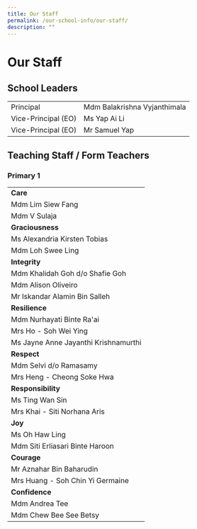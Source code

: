 ```yaml
---
title: Our Staff
permalink: /our-school-info/our-staff/
description: ""
---
```

# Our Staff

## School Leaders

|                     |                              |
|---------------------|------------------------------|
| Principal           | Mdm Balakrishna Vyjanthimala |
| Vice-Principal (EO) | Ms Yap Ai Li                 |
| Vice-Principal (EO) | Mr Samuel Yap                |

## Teaching Staff / Form Teachers

### Primary 1

|                                      |
|--------------------------------------|
| **Care**                                 |
| Mdm Lim Siew Fang                    |
| Mdm V Sulaja                         |
| **Graciousness**                         |
| Ms Alexandria Kirsten Tobias         |
| Mdm Loh Swee Ling                    |
| **Integrity**                            |
| Mdm Khalidah Goh d/o Shafie Goh      |
| Mdm Alison Oliveiro                  |
| Mr Iskandar Alamin Bin Salleh        |
| **Resilience**                           |
| Mdm Nurhayati Binte Ra'ai            |
| Mrs Ho - Soh Wei Ying                |
| Ms Jayne Anne Jayanthi Krishnamurthi |
| **Respect**                              |
| Mdm Selvi d/o Ramasamy               |
| Mrs Heng - Cheong Soke Hwa           |
| **Responsibility**                       |
| Ms Ting Wan Sin                      |
| Mrs Khai - Siti Norhana Aris         |
| **Joy**                                  |
| Ms Oh Haw Ling                       |
| Mdm Siti Erliasari Binte Haroon      |
| **Courage**                              |
| Mr Aznahar Bin Baharudin             |
| Mrs Huang - Soh Chin Yi Germaine     |
| **Confidence**                           |
| Mdm Andrea Tee                       |
| Mdm Chew Bee See Betsy               |